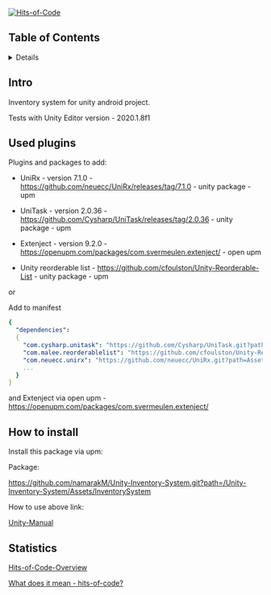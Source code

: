 [![Hits-of-Code](https://hitsofcode.com/github/namarakM/Unity-Inventory-System?branch=main)](https://hitsofcode.com/github/namarakM/Unity-Inventory-System?branch=main/view?branch=main/)

## Table of Contents
<details>
  
1. [Intro](#intro)
2. [Used plugins](#plugins-to-add)
3. [How to install](#how-to-install)
4. [Repo statistics](#statistics)

</details>

## Intro
Inventory system for unity android project.

Tests with Unity Editor version - 2020.1.8f1

## Used plugins

  <summary>Plugins and packages to add:</summary>
  
- UniRx - version 7.1.0 - https://github.com/neuecc/UniRx/releases/tag/7.1.0 - unity package - upm
  
- UniTask - version 2.0.36 - https://github.com/Cysharp/UniTask/releases/tag/2.0.36 - unity package - upm

- Extenject - version 9.2.0 - https://openupm.com/packages/com.svermeulen.extenject/ - open upm

- Unity reorderable list - https://github.com/cfoulston/Unity-Reorderable-List - unity package - upm 

or 

Add to manifest

```yaml
{
  "dependencies": 
  {
    "com.cysharp.unitask": "https://github.com/Cysharp/UniTask.git?path=src/UniTask/Assets/Plugins/UniTask",
    "com.malee.reorderablelist": "https://github.com/cfoulston/Unity-Reorderable-List.git",
    "com.neuecc.unirx": "https://github.com/neuecc/UniRx.git?path=Assets/Plugins/UniRx/Scripts"
    ...
  }
}
```

and Extenject via open upm - https://openupm.com/packages/com.svermeulen.extenject/



## How to install
Install this package via upm:

Package:

https://github.com/namarakM/Unity-Inventory-System.git?path=/Unity-Inventory-System/Assets/InventorySystem

How to use above link:

[Unity-Manual](https://docs.unity3d.com/Manual/upm-ui-giturl.html)

## Statistics

[Hits-of-Code-Overview](https://hitsofcode.com/view/github/namarakM/Unity-Inventory-System?branch=main)

[What does it mean - hits-of-code?](https://www.yegor256.com/2014/11/14/hits-of-code.html)

